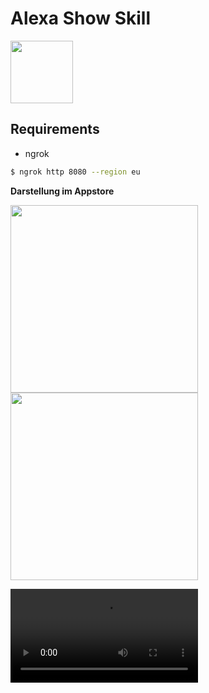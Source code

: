 # Alexa Show Skill 
<img src="https://user-images.githubusercontent.com/33021996/51713854-a4b11380-2033-11e9-8aee-bf96a49b463b.png" width="100">

## Requirements
- ngrok


```bash
$ ngrok http 8080 --region eu
```

**Darstellung im Appstore**

<img src="https://user-images.githubusercontent.com/33021996/50667407-5c18b400-0fb9-11e9-8cfb-0c2d73fe9bf8.PNG" width="300"><img src="https://user-images.githubusercontent.com/33021996/50667398-4efbc500-0fb9-11e9-9a1c-8a39be68fd0b.jpg" width="300">


<video src="https://www.youtube.com/watch?v=SA34WRpB8zA" width="300">

**Ein Projekt von 
[Helene Lehmann](https://github.com/helede) & [Tobias Dossinger](https://github.com/tobiasdossinger)** 
